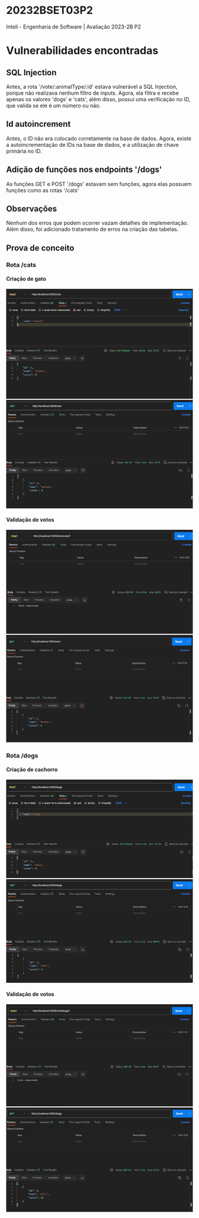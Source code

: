 # 20232BSET03P2
Inteli - Engenharia de Software | Avaliação 2023-2B P2

# Vulnerabilidades encontradas

## SQL Injection
Antes, a rota '/vote/:animalType/:id' estava vulnerável a SQL Injection, porque não realizava nenhum filtro de inputs. Agora, ela filtra e recebe apenas os valores 'dogs' e 'cats', além disso, possui uma verificação no ID, que valida se ele é um número ou não. 

## Id autoincrement
Antes, o ID não era colocado corretamente na base de dados. Agora, existe a autoincrementação de IDs na base de dados, e a utilização de chave primária no ID.

## Adição de funções nos endpoints '/dogs' 
As funções GET e POST '/dogs' estavam sem funções, agora elas possuem funções como as rotas '/cats'

## Observações
Nenhum dos erros que podem ocorrer vazam detalhes de implementação. Além disso, foi adicionado tratamento de erros na criação das tabelas.

## Prova de conceito

### Rota /cats
#### Criação de gato
<img src='./assets/post-cat.png'>
<img src='./assets/get-cat.png'>

#### Validação de votos
<img src='./assets/voting-in-cat.png'>
<img src='./assets/voted-cat.png'>

### Rota /dogs
#### Criação de cachorro
<img src='./assets/post-dog.png'>
<img src='./assets/get-dog.png'>

#### Validação de votos
<img src='./assets/voting-in-dog.png'>
<img src='./assets/voted-dog.png'>
